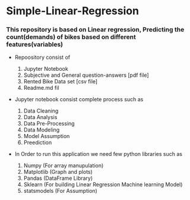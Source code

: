 # Simple-Linear-Regression
### This repository is based on Linear regression, Predicting the count(demands) of bikes based on different features(variables)

* Repoository consist of 
  1. Jupyter Notebook 
  2. Subjective and General question-answers [pdf file]
  3. Rented Bike Data set [csv file]
  4. Readme.md fil
  
* Jupyter notebook consist complete process such as
  1. Data Cleaning
  2. Data Analysis
  3. Data Pre-Processing
  4. Data Modeling
  5. Model Assumption
  6. Preediction
  
 * In Order to run this application we need few python libraries such as
   1. Numpy        (For array manupulation)
   2. Matplotlib    (Graph and plots)
   3. Pandas        (DataFrame Library)
   4. Sklearn       (For building Linear Regression Machine learning Model)
   5. statsmodels   (For Assumption)
 
